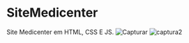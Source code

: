 # SiteMedicenter
Site Medicenter em HTML, CSS E JS.
![Capturar](https://user-images.githubusercontent.com/108756466/210179736-5c50bbae-0dce-467e-87b7-91782e0596a2.PNG)
![captura2](https://user-images.githubusercontent.com/108756466/210179746-362d4545-1d78-4d95-b137-b6da5c8dd521.PNG)
